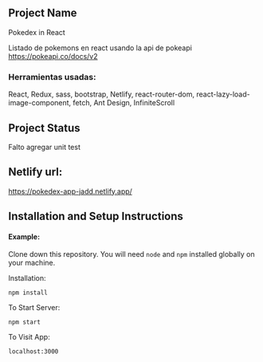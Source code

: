 ## Project Name
Pokedex in React

Listado de pokemons en react usando la api de pokeapi  https://pokeapi.co/docs/v2
### Herramientas usadas: 
React, Redux, sass, bootstrap, Netlify, react-router-dom, react-lazy-load-image-component, fetch, Ant Design, InfiniteScroll

## Project Status
Falto agregar unit test

## Netlify url:
https://pokedex-app-jadd.netlify.app/

## Installation and Setup Instructions

#### Example:  

Clone down this repository. You will need `node` and `npm` installed globally on your machine.  

Installation:

`npm install`  

To Start Server:

`npm start`  

To Visit App:

`localhost:3000`  
